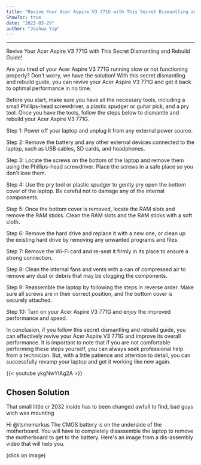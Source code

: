 ```yaml
---
title: "Revive Your Acer Aspire V3 771G with This Secret Dismantling and Rebuild Guide!"
ShowToc: true 
date: "2023-03-29"
author: "Joshua Yip"
---
```

*****
Revive Your Acer Aspire V3 771G with This Secret Dismantling and Rebuild Guide!

Are you tired of your Acer Aspire V3 771G running slow or not functioning properly? Don't worry, we have the solution! With this secret dismantling and rebuild guide, you can revive your Acer Aspire V3 771G and get it back to optimal performance in no time.

Before you start, make sure you have all the necessary tools, including a small Phillips-head screwdriver, a plastic spudger or guitar pick, and a pry tool. Once you have the tools, follow the steps below to dismantle and rebuild your Acer Aspire V3 771G.

Step 1: Power off your laptop and unplug it from any external power source.

Step 2: Remove the battery and any other external devices connected to the laptop, such as USB cables, SD cards, and headphones.

Step 3: Locate the screws on the bottom of the laptop and remove them using the Phillips-head screwdriver. Place the screws in a safe place so you don't lose them.

Step 4: Use the pry tool or plastic spudger to gently pry open the bottom cover of the laptop. Be careful not to damage any of the internal components.

Step 5: Once the bottom cover is removed, locate the RAM slots and remove the RAM sticks. Clean the RAM slots and the RAM sticks with a soft cloth.

Step 6: Remove the hard drive and replace it with a new one, or clean up the existing hard drive by removing any unwanted programs and files.

Step 7: Remove the Wi-Fi card and re-seat it firmly in its place to ensure a strong connection.

Step 8: Clean the internal fans and vents with a can of compressed air to remove any dust or debris that may be clogging the components.

Step 9: Reassemble the laptop by following the steps in reverse order. Make sure all screws are in their correct position, and the bottom cover is securely attached.

Step 10: Turn on your Acer Aspire V3 771G and enjoy the improved performance and speed.

In conclusion, if you follow this secret dismantling and rebuild guide, you can effectively revive your Acer Aspire V3 771G and improve its overall performance. It is important to note that if you are not comfortable performing these steps yourself, you can always seek professional help from a technician. But, with a little patience and attention to detail, you can successfully revamp your laptop and get it working like new again.

{{< youtube ykgNwYlAg2A >}} 



## Chosen Solution
 That small little cr 2032 inside has to been changed awfull to find, bad guys wich was mounting

 Hi @itsmemarkus
The CMOS battery is on the underside of the motherboard. You will have to completely disassemble the laptop to remove the motherboard to get to the battery.
Here's an image from a dis-assembly video that will help you.

(click on image)




